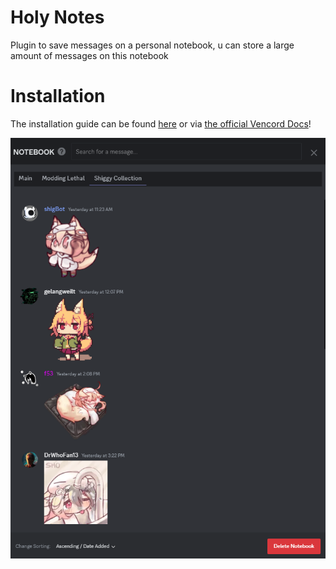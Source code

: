 # Holy Notes

Plugin to save messages on a personal notebook, u can store a large amount of messages on this notebook

# Installation
The installation guide can be found [here](https://discord.com/channels/1015060230222131221/1257038407503446176/1257038407503446176) or via [the official Vencord Docs](https://docs.vencord.dev/installing/custom-plugins/)!
<!-- Stole this from someone else i forgot-->

![notebook](image.png)